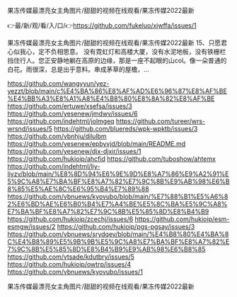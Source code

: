 果冻传媒最漂亮女主角图片/甜甜的视频在线观看/果冻传媒2022最新

👉最/新/观/看/入/口/👉https://github.com/fukeluo/xjwffa/issues/1

果冻传媒最漂亮女主角图片/甜甜的视频在线观看/果冻传媒2022最新	15、只愿君心似我心，定不负相思意。
没有霓虹灯和高楼大厦，没有水泥地板，没有铁栅栏挡住行人。您正安静地躺在高原的边缘，那是一座不起眼的山col。像一朵普通的白花。雨很深，总是出乎意料。串成茅草的屋檐，...


https://github.com/wangyyun/yez-yezzt/blob/main/c%E4%BA%86%E8%AF%AD%E6%96%87%E8%AF%BE%E4%BB%A3%E8%A1%A8%E4%B8%80%E8%8A%82%E8%AF%BE
https://github.com/ertuwe/xsefsa/issues/3
https://github.com/yesenew/jmdwv/issues/6
https://github.com/indehtml/jolmgeq
https://github.com/tureer/wrs-wrsnd/issues/5
https://github.com/bluereds/wpk-wpktb/issues/3
https://github.com/vbnhju/dilulbm
https://github.com/yesenew/epbyvjd/blob/main/README.md
https://github.com/yesenew/djx-djxir/issues/1
https://github.com/hukioip/ahcfid
https://github.com/tuboshow/ahtemx
https://github.com/indehtml/liy-liyzv/blob/main/%E8%8D%94%E6%9E%9D%E8%A7%86%E9%A2%91%E5%9C%A8%E7%BA%BF%E8%A7%82%E7%9C%8B%E9%AB%98%E6%B8%85%E5%AE%8C%E6%95%B4%E7%89%88
https://github.com/vbnuews/kyovubo/blob/main/%E7%88%B1%E5%A6%82%E6%BD%AE%E6%B0%B4%E7%A4%BE%E5%8C%BA%E5%9C%A8%E7%BA%BF%E8%A7%82%E7%9C%8B%E5%85%8D%E8%B4%B9
https://github.com/hukioip/zcechj/issues/6
https://github.com/hukioip/esm-esmgw/issues/2
https://github.com/hukioip/pgs-pgsay/issues/3
https://github.com/vbnuews/srydqev/blob/main/%E4%B8%80%E4%BA%8C%E4%B8%89%E5%9B%9B%E5%9C%A8%E7%BA%BF%E8%A7%82%E7%9C%8B%E5%85%8D%E8%B4%B9%E9%AB%98%E6%B8%85
https://github.com/vtsade/kdutbry/issues/5
https://github.com/hukioip/owtrp/issues/4
https://github.com/vbnuews/kyovubo/issues/1

果冻传媒最漂亮女主角图片/甜甜的视频在线观看/果冻传媒2022最新
